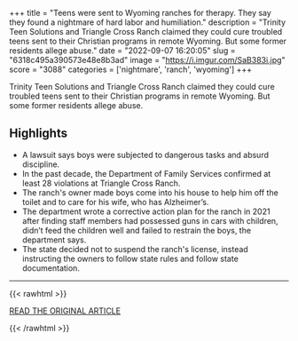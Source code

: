 +++
title = "Teens were sent to Wyoming ranches for therapy. They say they found a nightmare of hard labor and humiliation."
description = "Trinity Teen Solutions and Triangle Cross Ranch claimed they could cure troubled teens sent to their Christian programs in remote Wyoming. But some former residents allege abuse."
date = "2022-09-07 16:20:05"
slug = "6318c495a390573e48e8b3ad"
image = "https://i.imgur.com/SaB383i.jpg"
score = "3088"
categories = ['nightmare', 'ranch', 'wyoming']
+++

Trinity Teen Solutions and Triangle Cross Ranch claimed they could cure troubled teens sent to their Christian programs in remote Wyoming. But some former residents allege abuse.

## Highlights

- A lawsuit says boys were subjected to dangerous tasks and absurd discipline.
- In the past decade, the Department of Family Services confirmed at least 28 violations at Triangle Cross Ranch.
- The ranch's owner made boys come into his house to help him off the toilet and to care for his wife, who has Alzheimer’s.
- The department wrote a corrective action plan for the ranch in 2021 after finding staff members had possessed guns in cars with children, didn’t feed the children well and failed to restrain the boys, the department says.
- The state decided not to suspend the ranch's license, instead instructing the owners to follow state rules and follow state documentation.

---

{{< rawhtml >}}
  <p class="article-category">
    <a target="_blank" href="https://www.nbcnews.com/news/us-news/wyoming-christian-troubled-teen-ranches-abuse-rcna46112">READ THE ORIGINAL ARTICLE</a>
  </p>
{{< /rawhtml >}}
